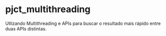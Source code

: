 # pjct_multithreading
Utlizando Multithreading e APIs para buscar o resultado mais rápido entre duas APIs distintas.
